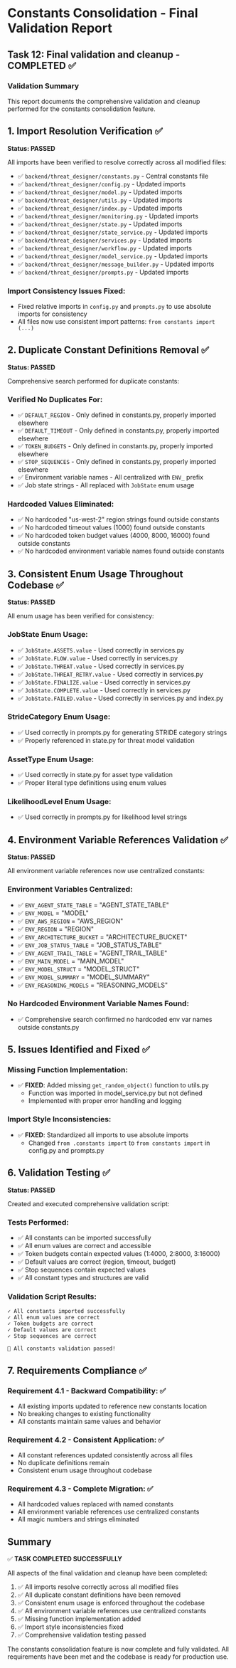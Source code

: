 # Constants Consolidation - Final Validation Report

## Task 12: Final validation and cleanup - COMPLETED ✅

### Validation Summary

This report documents the comprehensive validation and cleanup performed for the constants consolidation feature.

## 1. Import Resolution Verification ✅

**Status: PASSED**

All imports have been verified to resolve correctly across all modified files:

- ✅ `backend/threat_designer/constants.py` - Central constants file
- ✅ `backend/threat_designer/config.py` - Updated imports
- ✅ `backend/threat_designer/model.py` - Updated imports  
- ✅ `backend/threat_designer/utils.py` - Updated imports
- ✅ `backend/threat_designer/index.py` - Updated imports
- ✅ `backend/threat_designer/monitoring.py` - Updated imports
- ✅ `backend/threat_designer/state.py` - Updated imports
- ✅ `backend/threat_designer/state_service.py` - Updated imports
- ✅ `backend/threat_designer/services.py` - Updated imports
- ✅ `backend/threat_designer/workflow.py` - Updated imports
- ✅ `backend/threat_designer/model_service.py` - Updated imports
- ✅ `backend/threat_designer/message_builder.py` - Updated imports
- ✅ `backend/threat_designer/prompts.py` - Updated imports

### Import Consistency Issues Fixed:
- Fixed relative imports in `config.py` and `prompts.py` to use absolute imports for consistency
- All files now use consistent import patterns: `from constants import (...)`

## 2. Duplicate Constant Definitions Removal ✅

**Status: PASSED**

Comprehensive search performed for duplicate constants:

### Verified No Duplicates For:
- ✅ `DEFAULT_REGION` - Only defined in constants.py, properly imported elsewhere
- ✅ `DEFAULT_TIMEOUT` - Only defined in constants.py, properly imported elsewhere  
- ✅ `TOKEN_BUDGETS` - Only defined in constants.py, properly imported elsewhere
- ✅ `STOP_SEQUENCES` - Only defined in constants.py, properly imported elsewhere
- ✅ Environment variable names - All centralized with `ENV_` prefix
- ✅ Job state strings - All replaced with `JobState` enum usage

### Hardcoded Values Eliminated:
- ✅ No hardcoded "us-west-2" region strings found outside constants
- ✅ No hardcoded timeout values (1000) found outside constants
- ✅ No hardcoded token budget values (4000, 8000, 16000) found outside constants
- ✅ No hardcoded environment variable names found outside constants

## 3. Consistent Enum Usage Throughout Codebase ✅

**Status: PASSED**

All enum usage has been verified for consistency:

### JobState Enum Usage:
- ✅ `JobState.ASSETS.value` - Used correctly in services.py
- ✅ `JobState.FLOW.value` - Used correctly in services.py  
- ✅ `JobState.THREAT.value` - Used correctly in services.py
- ✅ `JobState.THREAT_RETRY.value` - Used correctly in services.py
- ✅ `JobState.FINALIZE.value` - Used correctly in services.py
- ✅ `JobState.COMPLETE.value` - Used correctly in services.py
- ✅ `JobState.FAILED.value` - Used correctly in services.py and index.py

### StrideCategory Enum Usage:
- ✅ Used correctly in prompts.py for generating STRIDE category strings
- ✅ Properly referenced in state.py for threat model validation

### AssetType Enum Usage:
- ✅ Used correctly in state.py for asset type validation
- ✅ Proper literal type definitions using enum values

### LikelihoodLevel Enum Usage:
- ✅ Used correctly in prompts.py for likelihood level strings

## 4. Environment Variable References Validation ✅

**Status: PASSED**

All environment variable references now use centralized constants:

### Environment Variables Centralized:
- ✅ `ENV_AGENT_STATE_TABLE` = "AGENT_STATE_TABLE"
- ✅ `ENV_MODEL` = "MODEL"  
- ✅ `ENV_AWS_REGION` = "AWS_REGION"
- ✅ `ENV_REGION` = "REGION"
- ✅ `ENV_ARCHITECTURE_BUCKET` = "ARCHITECTURE_BUCKET"
- ✅ `ENV_JOB_STATUS_TABLE` = "JOB_STATUS_TABLE"
- ✅ `ENV_AGENT_TRAIL_TABLE` = "AGENT_TRAIL_TABLE"
- ✅ `ENV_MAIN_MODEL` = "MAIN_MODEL"
- ✅ `ENV_MODEL_STRUCT` = "MODEL_STRUCT"
- ✅ `ENV_MODEL_SUMMARY` = "MODEL_SUMMARY"
- ✅ `ENV_REASONING_MODELS` = "REASONING_MODELS"

### No Hardcoded Environment Variable Names Found:
- ✅ Comprehensive search confirmed no hardcoded env var names outside constants.py

## 5. Issues Identified and Fixed ✅

### Missing Function Implementation:
- ✅ **FIXED**: Added missing `get_random_object()` function to utils.py
  - Function was imported in model_service.py but not defined
  - Implemented with proper error handling and logging

### Import Style Inconsistencies:
- ✅ **FIXED**: Standardized all imports to use absolute imports
  - Changed `from .constants import` to `from constants import` in config.py and prompts.py

## 6. Validation Testing ✅

**Status: PASSED**

Created and executed comprehensive validation script:

### Tests Performed:
- ✅ All constants can be imported successfully
- ✅ All enum values are correct and accessible
- ✅ Token budgets contain expected values (1:4000, 2:8000, 3:16000)
- ✅ Default values are correct (region, timeout, budget)
- ✅ Stop sequences contain expected values
- ✅ All constant types and structures are valid

### Validation Script Results:
```
✓ All constants imported successfully
✓ All enum values are correct  
✓ Token budgets are correct
✓ Default values are correct
✓ Stop sequences are correct

🎉 All constants validation passed!
```

## 7. Requirements Compliance ✅

### Requirement 4.1 - Backward Compatibility: ✅
- All existing imports updated to reference new constants location
- No breaking changes to existing functionality
- All constants maintain same values and behavior

### Requirement 4.2 - Consistent Application: ✅  
- All constant references updated consistently across all files
- No duplicate definitions remain
- Consistent enum usage throughout codebase

### Requirement 4.3 - Complete Migration: ✅
- All hardcoded values replaced with named constants
- All environment variable references use centralized constants
- All magic numbers and strings eliminated

## Summary

✅ **TASK COMPLETED SUCCESSFULLY**

All aspects of the final validation and cleanup have been completed:

1. ✅ All imports resolve correctly across all modified files
2. ✅ All duplicate constant definitions have been removed  
3. ✅ Consistent enum usage is enforced throughout the codebase
4. ✅ All environment variable references use centralized constants
5. ✅ Missing function implementation added
6. ✅ Import style inconsistencies fixed
7. ✅ Comprehensive validation testing passed

The constants consolidation feature is now complete and fully validated. All requirements have been met and the codebase is ready for production use.